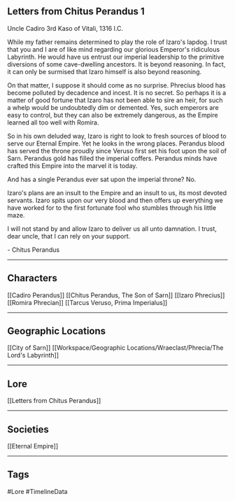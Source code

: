 ## Letters from Chitus Perandus 1

Uncle Cadiro 3rd Kaso of Vitali, 1316 I.C. 

While my father remains determined to play the role of Izaro's lapdog. I trust that you and I are of like mind regarding our glorious Emperor's ridiculous Labyrinth. He would have us entrust our imperial leadership to the primitive diversions of some cave-dwelling ancestors. It is beyond reasoning. In fact, it can only be surmised that Izaro himself is also beyond reasoning.

On that matter, I suppose it should come as no surprise. Phrecius blood has become polluted by decadence and incest. It is no secret. So perhaps it is a matter of good fortune that Izaro has not been able to sire an heir, for such a whelp would be undoubtedly dim or demented. Yes, such emperors are easy to control, but they can also be extremely dangerous, as the Empire learned all too well with Romira.

So in his own deluded way, Izaro is right to look to fresh sources of blood to serve our Eternal Empire. Yet he looks in the wrong places. Perandus blood has served the throne proudly since Veruso first set his foot upon the soil of Sarn. Perandus gold has filled the imperial coffers. Perandus minds have crafted this Empire into the marvel it is today.

And has a single Perandus ever sat upon the imperial throne? No.

Izaro's plans are an insult to the Empire and an insult to us, its most devoted servants. Izaro spits upon our very blood and then offers up everything we have worked for to the first fortunate fool who stumbles through his little maze.

I will not stand by and allow Izaro to deliver us all unto damnation. I trust, dear uncle, that I can rely on your support.

\- Chitus Perandus

---
## Characters
[[Cadiro Perandus]]
[[Chitus Perandus, The Son of Sarn]]
[[Izaro Phrecius]]
[[Romira Phrecian]]
[[Tarcus Veruso, Prima Imperialus]]

---
## Geographic Locations
[[City of Sarn]]
[[Workspace/Geographic Locations/Wraeclast/Phrecia/The Lord's Labyrinth]]

---
## Lore
[[Letters from Chitus Perandus]]

---
## Societies
[[Eternal Empire]]

---
## Tags
#Lore 
#TimelineData